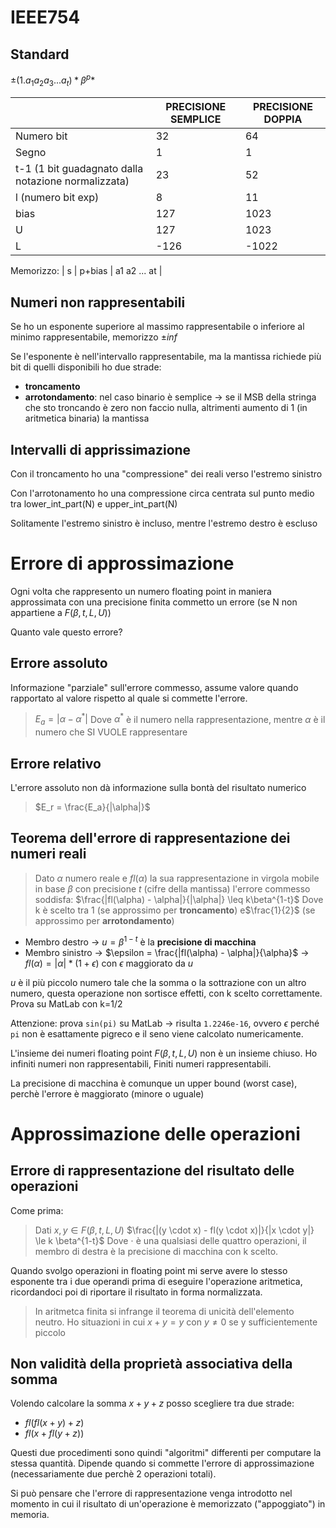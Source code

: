 # IEEE754

## Standard
$\pm (1.a_1a_2a_3...a_t) * \beta^p*$

| | PRECISIONE SEMPLICE | PRECISIONE DOPPIA |
|-|-|-|
| Numero bit | 32 | 64 |
| Segno | 1 | 1 |
| t-1 (1 bit guadagnato dalla notazione normalizzata) | 23 | 52 |
| l (numero bit exp) | 8 | 11 |
| bias | 127 | 1023 |
| U | 127 | 1023 |
| L | -126 | -1022 |

Memorizzo: | s | p+bias | a1 a2 ... at |

## Numeri non rappresentabili
Se ho un esponente superiore al massimo rappresentabile o inferiore al minimo rappresentabile, memorizzo $\pm inf$

Se l'esponente è nell'intervallo rappresentabile, ma la mantissa richiede più bit di quelli disponibili ho due strade:
- **troncamento**
- **arrotondamento**: nel caso binario è semplice -> se il MSB della stringa che sto troncando è zero non faccio nulla, altrimenti aumento di 1 (in aritmetica binaria) la mantissa

## Intervalli di apprissimazione
Con il troncamento ho una "compressione" dei reali verso l'estremo sinistro

Con l'arrotonamento ho una compressione circa centrata sul punto medio tra lower_int_part(N) e upper_int_part(N)

Solitamente l'estremo sinistro è incluso, mentre l'estremo destro è escluso

# Errore di approssimazione
Ogni volta che rappresento un numero floating point in maniera approssimata con una precisione finita commetto un errore (se N  non appartiene a $F(\beta, t, L, U)$)

Quanto vale questo errore?

## Errore assoluto
Informazione "parziale" sull'errore commesso, assume valore quando rapportato al valore rispetto al quale si commette l'errore.

>$E_a = |\alpha - \alpha^{*}|$
 Dove $\alpha^*$ è il numero nella rappresentazione, mentre $\alpha$ è il numero che SI VUOLE rappresentare


## Errore relativo
L'errore assoluto non dà informazione sulla bontà del risultato numerico

> $E_r = \frac{E_a}{|\alpha|}$


## Teorema dell'errore di rappresentazione dei numeri reali
> Dato $\alpha$ numero reale e $fl(\alpha)$ la sua rappresentazione in virgola mobile in base $\beta$ con precisione $t$ (cifre della mantissa) l'errore commesso soddisfa:
> $\frac{|fl(\alpha) - \alpha|}{|\alpha|} \leq k\beta^{1-t}$
> Dove k è scelto tra $1$ (se approssimo per **troncamento**) e$\frac{1}{2}$ (se approssimo per **arrotondamento**)

- Membro destro -> $u = \beta^{1-t}$ è la **precisione di macchina**
- Membro sinistro -> $\epsilon = \frac{|fl(\alpha) - \alpha|}{\alpha}$ ->  $fl(\alpha)= |\alpha| * (1 + \epsilon)$ con $\epsilon$ maggiorato da $u$

$u$ è il più piccolo numero tale che la somma o la sottrazione con un altro numero, questa operazione non sortisce effetti, con k scelto correttamente. Prova su MatLab con k=1/2

Attenzione: prova `sin(pi)` su MatLab -> risulta `1.2246e-16`, ovvero $\epsilon$ perché `pi` non è esattamente pigreco e il seno viene calcolato numericamente.

L'insieme dei numeri floating point $F(\beta, t, L, U)$ non è un insieme chiuso. Ho infiniti numeri non rappresentabili, Finiti numeri rappresentabili.

La precisione di macchina è comunque un upper bound (worst case), perchè l'errore è maggiorato (minore o uguale)

# Approssimazione delle operazioni
## Errore di rappresentazione del risultato delle operazioni
Come prima:
>Dati $x, y \in F(\beta, t, L, U)$
>$\frac{|(y \cdot x) - fl(y \cdot x)|}{|x \cdot y|} \le k \beta^{1-t}$
>Dove $\cdot$ è una qualsiasi delle quattro operazioni, il membro di destra è la precisione di macchina con k scelto.


Quando svolgo operazioni in floating point mi serve avere lo stesso esponente tra i due operandi prima di eseguire l'operazione aritmetica, ricordandoci poi di riportare il risultato in forma normalizzata.

>In aritmetca finita si infrange il teorema di unicità dell'elemento neutro. Ho situazioni in cui $x+y = y$ con $y \neq 0$ se y sufficientemente piccolo

## Non validità della proprietà associativa della somma
Volendo calcolare la somma $x+y+z$ posso scegliere tra due strade:
- $fl(fl(x+y) + z)$
- $fl(x + fl(y + z))$

Questi due procedimenti sono quindi "algoritmi" differenti per computare la stessa quantità. Dipende quando si commette l'errore di approssimazione (necessariamente due perchè 2 operazioni totali).

Si può pensare che l'errore di rappresentazione venga introdotto nel momento in cui il risultato di un'operazione è memorizzato ("appoggiato") in memoria.

